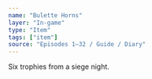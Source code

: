 ```yaml
---
name: "Bulette Horns"
layer: "In-game"
type: "Item"
tags: ["item"]
source: "Episodes 1–32 / Guide / Diary"
---
```

Six trophies from a siege night.
